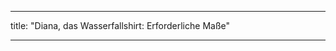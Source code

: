 - - -
title: "Diana, das Wasserfallshirt: Erforderliche Maße"
- - -

<PatternMeasurements pattern='diana' />
